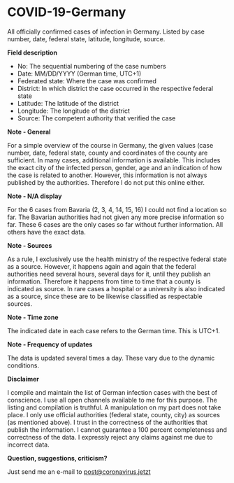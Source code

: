 # COVID-19-Germany
All officially confirmed cases of infection in Germany. Listed by case number, date, federal state, latitude, longitude, source.

<b>Field description</b>

- No: The sequential numbering of the case numbers
- Date: MM/DD/YYYY (German time, UTC+1)
- Federated state: Where the case was confirmed
- District: In which district the case occurred in the respective federal state
- Latitude: The latitude of the district
- Longitude: The longitude of the district
- Source: The competent authority that verified the case

<b>Note - General</b>

For a simple overview of the course in Germany, the given values (case number, date, federal state, county and coordinates of the county are sufficient. In many cases, additional information is available. This includes the exact city of the infected person, gender, age and an indication of how the case is related to another. However, this information is not always published by the authorities. Therefore I do not put this online either.

<b>Note - N/A display</b>

For the 6 cases from Bavaria (2, 3, 4, 14, 15, 16) I could not find a location so far. The Bavarian authorities had not given any more precise information so far. These 6 cases are the only cases so far without further information. All others have the exact data.

<b>Note - Sources</b>

As a rule, I exclusively use the health ministry of the respective federal state as a source. However, it happens again and again that the federal authorities need several hours, several days for it, until they publish an information. Therefore it happens from time to time that a county is indicated as source. In rare cases a hospital or a university is also indicated as a source, since these are to be likewise classified as respectable sources.

<b>Note - Time zone</b>

The indicated date in each case refers to the German time. This is UTC+1. 

<b>Note - Frequency of updates</b>

The data is updated several times a day. These vary due to the dynamic conditions.

<b>Disclaimer</b>

I compile and maintain the list of German infection cases with the best of conscience. I use all open channels available to me for this purpose. The listing and compilation is truthful. A manipulation on my part does not take place. I only use official authorities (federal state, county, city) as sources (as mentioned above). I trust in the correctness of the authorities that publish the information. I cannot guarantee a 100 percent completeness and correctness of the data. I expressly reject any claims against me due to incorrect data.

<b>Question, suggestions, criticism?</b>

Just send me an e-mail to post@coronavirus.jetzt
